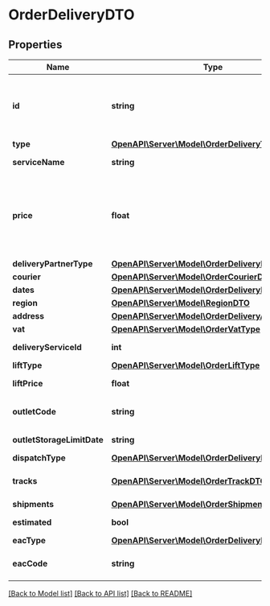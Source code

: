 # OrderDeliveryDTO

## Properties
Name | Type | Description | Notes
------------ | ------------- | ------------- | -------------
**id** | **string** | Идентификатор доставки, присвоенный магазином.  Указывается, только если магазин передал данный идентификатор в ответе на запрос методом [POST cart](../../pushapi/reference/cart.md). | [optional] 
**type** | [**OpenAPI\Server\Model\OrderDeliveryType**](OrderDeliveryType.md) |  | [optional] 
**serviceName** | **string** | Наименование службы доставки. | [optional] 
**price** | **float** | {% note warning \&quot;\&quot; %}  Этот параметр устарел. Стоимость доставки смотрите в параметре &#x60;deliveryTotal&#x60;.  {% endnote %}  Стоимость доставки в валюте заказа. | [optional] 
**deliveryPartnerType** | [**OpenAPI\Server\Model\OrderDeliveryPartnerType**](OrderDeliveryPartnerType.md) |  | [optional] 
**courier** | [**OpenAPI\Server\Model\OrderCourierDTO**](OrderCourierDTO.md) |  | [optional] 
**dates** | [**OpenAPI\Server\Model\OrderDeliveryDatesDTO**](OrderDeliveryDatesDTO.md) |  | [optional] 
**region** | [**OpenAPI\Server\Model\RegionDTO**](RegionDTO.md) |  | [optional] 
**address** | [**OpenAPI\Server\Model\OrderDeliveryAddressDTO**](OrderDeliveryAddressDTO.md) |  | [optional] 
**vat** | [**OpenAPI\Server\Model\OrderVatType**](OrderVatType.md) |  | [optional] 
**deliveryServiceId** | **int** | Идентификатор службы доставки. | [optional] 
**liftType** | [**OpenAPI\Server\Model\OrderLiftType**](OrderLiftType.md) |  | [optional] 
**liftPrice** | **float** | Стоимость подъема на этаж. | [optional] 
**outletCode** | **string** | Идентификатор пункта самовывоза, присвоенный магазином. | [optional] 
**outletStorageLimitDate** | **string** | Формат даты: &#x60;ДД-ММ-ГГГГ&#x60;. | [optional] 
**dispatchType** | [**OpenAPI\Server\Model\OrderDeliveryDispatchType**](OrderDeliveryDispatchType.md) |  | [optional] 
**tracks** | [**OpenAPI\Server\Model\OrderTrackDTO**](OrderTrackDTO.md) | Информация для отслеживания перемещений посылки. | [optional] 
**shipments** | [**OpenAPI\Server\Model\OrderShipmentDTO**](OrderShipmentDTO.md) | Информация о посылках. | [optional] 
**estimated** | **bool** | Приблизительная ли дата доставки. | [optional] 
**eacType** | [**OpenAPI\Server\Model\OrderDeliveryEacType**](OrderDeliveryEacType.md) |  | [optional] 
**eacCode** | **string** | Код подтверждения ЭАПП (для типа &#x60;MERCHANT_TO_COURIER&#x60;). | [optional] 

[[Back to Model list]](../README.md#documentation-for-models) [[Back to API list]](../README.md#documentation-for-api-endpoints) [[Back to README]](../README.md)


